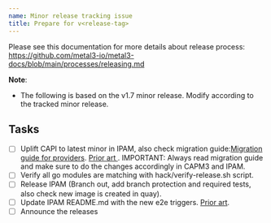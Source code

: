 ```yaml
---
name: Minor release tracking issue
title: Prepare for v<release-tag>
---
```


Please see this documentation for more details about release process: https://github.com/metal3-io/metal3-docs/blob/main/processes/releasing.md


**Note**:
* The following is based on the v1.7 minor release. Modify according to the tracked minor release.

## Tasks
* [ ] Uplift CAPI to latest minor in IPAM, also check migration guide:[Migration guide for providers](https://github.com/kubernetes-sigs/cluster-api/blob/main/docs/book/src/developer/providers/migrations). [Prior art ](https://github.com/metal3-io/ip-address-manager/pull/497).
IMPORTANT: Always read migration guide and make sure to do the changes accordingly in CAPM3 and IPAM.
* [ ] Verify all go modules are matching with hack/verify-release.sh script.
* [ ] Release IPAM (Branch out, add branch protection and required tests, also check new image is created in quay).
* [ ] Update IPAM README.md with the new e2e triggers. [Prior art](https://github.com/metal3-io/ip-address-manager/pull/504).
* [ ] Announce the releases
